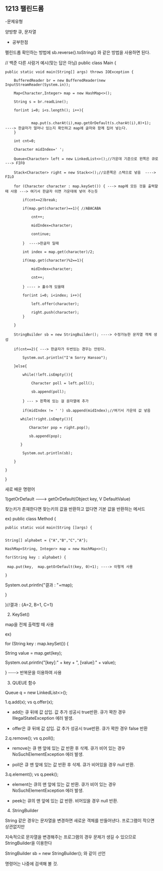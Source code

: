 ## 1213 팰린드롬


-문제유형

 양방향 큐, 문자열

- 공부한점

 펠린드롭 확인하는 방법에 sb.reverse().toString() 와 같은 방법을 사용하면 된다.


// 백준 다른 사람거 예시(맞는 답은 아님)
public class Main {

    public static void main(String[] args) throws IOException {
    
        BufferedReader br = new BufferedReader(new InputStreamReader(System.in));
        
        Map<Character,Integer> map = new HashMap<>();
        
        String s = br.readLine();
        
        for(int i=0; i<s.length(); i++){
        
               
                map.put(s.charAt(i),map.getOrDefault(s.charAt(i),0)+1);    ----> 한글자가 얼머나 있는지 확인하고 map에 글자와 함께 집어 넣는다.
        }
        
        int cnt=0;
        
        Character midIndex=' ';
        
        Queue<Character> left = new LinkedList<>();//가운데 기준으로 왼쪽은 큐로  ---> FIFO
        
        Stack<Character> right = new Stack<>();//오른쪽은 스택으로 넣음  ----> FILO
        
        for (Character character : map.keySet()) { ---> map에 모든 것을 출력할때 사용 ---> 여기서 한글자 이면 가운데에 넣어 주는듯
            
            if(cnt==2)break;
           
            if(map.get(character)==1){ //ABACABA
                
                cnt++;
               
                midIndex=character;
               
                continue;
            
            }  ---->한글자 일때
           
            int index = map.get(character)/2; 
            
            if(map.get(character)%2==1){
               
                midIndex=character;
                
                cnt++;
           
            } ---- > 홀수개 있을때
           
            for(int i=0; i<index; i++){
            
                left.offer(character);
                
                right.push(character);
            }
            
        }
        
        StringBuilder sb = new StringBuilder(); ----> 수정가능한 문자열 객체 생성
        
        if(cnt==2){ ---> 한글자가 두번있는 경우는 안된다.
        
            System.out.println("I'm Sorry Hansoo"); 
        
        }else{ 
        
            while(!left.isEmpty()){
            
                Character poll = left.poll();
                
                sb.append(poll);
            
            } --- > 왼쪽에 있는 걸 문자열에 추가
            
            if(midIndex != ' ') sb.append(midIndex);//여기서 가운데 값 넣음
           
           while(!right.isEmpty()){
           
               Character pop = right.pop();
               
               sb.append(pop);
           
           }
           
            System.out.println(sb);
        
        }
    
    }

}

새로 배운 명령어

1)getOrDefault ---> getOrDefault(Object key, V DefaultValue)

찾는키가 존재한다면 찾는키의 값을 반환하고 없다면 기본 값을 반환하는 메서드

ex)
public class Method {
	
	public static void main(String []args) {
		

    String[] alphabet = {"A","B","C","A"};
  	
    HashMap<String, Integer> map = new HashMap<>();
  	
    for(String key : alphabet) {
  	
     map.put(key,  map.getOrDefault(key, 0)+1); ----> 이렇게 사용
  		
    }
		
  System.out.println("결과 : "+map);
	
 }

}//결과 : {A=2, B=1, C=1}

2) KeySet() 

map을 전체 출력할 때 사용

ex)

for (String key : map.keySet()) {
	
 String value = map.get(key);
	
 System.out.println("[key]:" + key + ", [value]:" + value);

} ----> 반복문을 이용하여 사용

3) QUEUE 함수

Queue<Integer> q = new LinkedList<>();

1.q.add(x); vs q.offer(x); 

- add는 큐 뒤에 값 삽입. 값 추가 성공시 true반환. 큐가 꽉찬 경우 IllegalStateException 에러 발생.

- offer은 큐 뒤에 값 삽입. 값 추가 성공시 true반환. 큐가 꽉찬 경우 false 반환

2.q.remove(); vs q.poll();

- remove는 큐 맨 앞에 있는 값 반환 후 삭제. 큐가 비어 있는 경우 NoSuchElementException 에러 발생.

- poll은 큐 맨 앞에 있는 값 반환 후 삭제. 큐가 비어있을 경우 null 반환.

3.q.element(); vs q.peek();

- element는 큐의 맨 앞에 있는 값 반환. 큐가 비어 있는 경우 NoSuchElementException 에러 발생.

- peek는 큐의 맨 앞에 있는 값 반환. 비어있을 경우 null 반환.


4) StringBuilder


String 같은 경우는 문자열을 변경하면 새로운 객체를 만들어낸다. 프로그램이 작으면 상관없지만

지속적으로 문자열을 변경해주는 프로그램의 경우 문제가 생길 수 있으므로 StringBuilder을 이용한다

StringBuilder sb = new StringBuilder(); 와 같이 선언

명령어는 나중에 검색해 볼 것.
